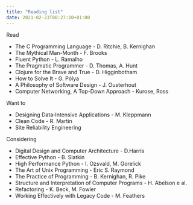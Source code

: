 ```yaml
---
title: "Reading list"
date: 2021-02-23T08:27:10+01:00
---
```


Read
- The C Programming Language - D. Ritchie, B. Kernighan
- The Mythical Man-Month - F. Brooks
- Fluent Python - L. Ramalho
- The Pragmatic Programmer - D. Thomas, A. Hunt
- Clojure for the Brave and True - D. Higginbotham
- How to Solve It - G. Pólya
- A Philosophy of Software Design - J. Ousterhout
- Computer Networking, A Top-Down Approach - Kurose, Ross

Want to
- Designing Data‑Intensive Applications - M. Kleppmann
- Clean Code - R. Martin
- Site Reliability Engineering

Considering
- Digital Design and Computer Architecture - D.Harris 
- Effective Python - B. Slatkin
- High Performance Python - I. Ozsvald, M. Gorelick
- The Art of Unix Programming - Eric S. Raymond
- The Practice of Programming - B. Kernighan, R. Pike
- Structure and Interpretation of Computer Programs - H. Abelson e al.
- Refactoring - K. Beck, M. Fowler 
- Working Effectively with Legacy Code - M. Feathers
